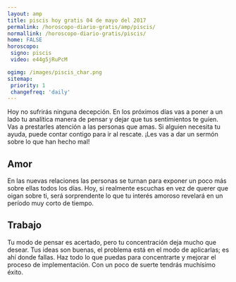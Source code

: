 ```yaml
---
layout: amp
title: piscis hoy gratis 04 de mayo del 2017 
permalink: /horoscopo-diario-gratis/amp/piscis/
normallink: /horoscopo-diario-gratis/piscis/
home: FALSE
horoscopo:
 signo: piscis
 video: e44g5jRuPcM

ogimg: /images/piscis_char.png
sitemap:
 priority: 1
 changefreq: 'daily'
---
```



Hoy no sufrirás ninguna decepción. En los próximos días vas a poner a un lado tu analítica manera de pensar y dejar que tus sentimientos te guíen. Vas a prestarles atención a las personas que amas. Si alguien necesita tu ayuda, puede contar contigo para ir al rescate. ¡Les vas a dar un sermón sobre lo que han hecho mal!

## Amor

En las nuevas relaciones las personas se turnan para exponer un poco más sobre ellas todos los días. Hoy, si realmente escuchas en vez de querer que oigan sobre ti, será sorprendente lo que tu interés amoroso revelará en un período muy corto de tiempo.

## Trabajo

Tu modo de pensar es acertado, pero tu concentración deja mucho que desear. Tus ideas son buenas, el problema está en el modo de aplicarlas; es ahí donde fallas. Haz todo lo que puedas para concentrarte y mejorar el proceso de implementación. Con un poco de suerte tendrás muchísimo éxito.